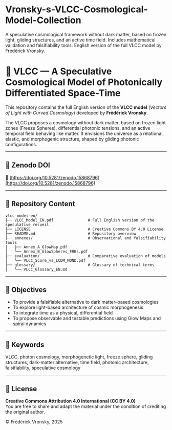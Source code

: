 # Vronsky-s-VLCC-Cosmological-Model-Collection
A speculative cosmological framework without dark matter, based on frozen light, gliding structures, and an active time field. Includes mathematical validation and falsifiability tools. English version of the full VLCC model by Frédérick Vronsky.
# 🌌 VLCC — A Speculative Cosmological Model of Photonically Differentiated Space-Time

This repository contains the full English version of the **VLCC model** (*Vectors of Light with Curved Cosmology*) developed by **Frédérick Vronsky**.

The VLCC proposes a cosmology without dark matter, based on frozen light zones (Freeze Spheres), differential photonic tensions, and an active temporal field behaving like matter. It envisions the universe as a relational, elastic, and morphogenic structure, shaped by gliding photonic configurations.

---

## 📘 Zenodo DOI

🔗 [https://doi.org/10.5281/zenodo.15868796](https://doi.org/10.5281/zenodo.15868796)

---

## 📂 Repository Content

```
vlcc-model-en/
├── VLCC_Model_EN.pdf               # Full English version of the speculative recueil
├── LICENSE                         # Creative Commons BY 4.0 License
├── README.md                       # Repository overview
├── annexes/                        # Observational and falsifiability tools
│   ├── Annex_A_GlowMap.pdf
│   └── Annex_B_GlowSpheres_FRBs.pdf
├── evaluation/                     # Comparative evaluation of models
│   └── VLCC_Score_vs_LCDM_MOND.pdf
├── glossary/                       # Glossary of technical terms
│   └── VLCC_Glossary_EN.md
```

---

## 🔭 Objectives

- To provide a falsifiable alternative to dark matter–based cosmologies
- To explore light-based architecture of cosmic morphogenesis
- To integrate time as a physical, differential field
- To propose observable and testable predictions using Glow Maps and spiral dynamics

---

## 🔑 Keywords

VLCC, photon cosmology, morphogenetic light, freeze sphere, gliding structures, dark-matter alternative, time field, photonic architecture, falsifiability, speculative cosmology

---

## 📜 License

**Creative Commons Attribution 4.0 International (CC BY 4.0)**  
You are free to share and adapt the material under the condition of crediting the original author.

© Frédérick Vronsky, 2025
